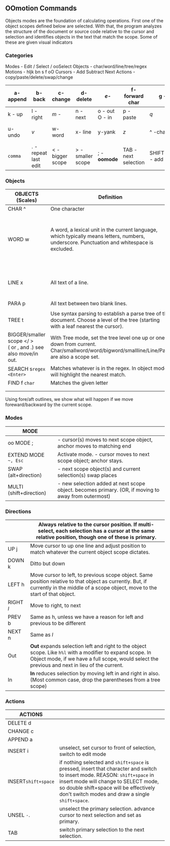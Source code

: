 ## OOmotion Commands
Objects modes are the foundation of calculating operations.  First one of the object scopes defined below are selected.  With that, 
the program analyzes the structure of the document or source code relative to the cursor and selection and identifies objects in the text that match the scope.  Some of these are given visual indicators 
### Categories
Modes - Edit / Select / ooSelect
Objects - char/word/line/tree/regex
Motions - hljk bn s f oO
Cursors - Add Subtract Next
Actions - copy/paste/delete/swap/change

| a-append | b-back               | c-change         | d-delete          | *e-*              | f-forward char       | g - goto                     | h- left                       | i- insert                            | j- down     |
| -------- | -------------------- | ---------------- | ----------------- | ----------------- | -------------------- | ---------------------------- | ----------------------------- | ------------------------------------ | ----------- |
| k - up   | l - right            | *m -*            | n - next          | o - out<br>O - in | p - paste            | *q*                          | *r*                           | s-search                             | t-tree      |
| u- undo  | *v*                  | w-word           | x- line           | y-yank            | *z*                  | ^ -char                      | % - swap cursor to front/back | `shift+space` - **sel mode**         | /           |
| `comma`  | . - repeat last edit | < - bigger scope | > - smaller scope | ; - **oomode**    | TAB - next selection | SHIFT+direction - add cursor | **-** remove selection/cursor | ALT+direction - swap with direction. | `backslash` |

### Objects
| OBJECTS (Scales)                                                   | Definition                                                                                                                                   | Alt Versions                                                                                 |
| ------------------------------------------------------------------ | -------------------------------------------------------------------------------------------------------------------------------------------- | -------------------------------------------------------------------------------------------- |
| CHAR ^                                                             | One character                                                                                                                                |                                                                                              |
| WORD w                                                             | A word, a lexical unit in the current language, which typically means letters, numbers, underscore.  Punctuation and whitespace is excluded. | small: CamelCase subwords, or underscore-separated subwords<br>big: include things like .->? |
| LINE x                                                             | All text of a line.                                                                                                                          | small: exclude the space at the beginning/end of a line.                                     |
| PARA p                                                             | All text between two blank lines.                                                                                                            |                                                                                              |
|                                                                    |                                                                                                                                              |                                                                                              |
| TREE t                                                             | Use syntax parsing to establish a parse tree of the document. Choose a level of the tree (starting with a leaf nearest the cursor).          |                                                                                              |
| BIGGER/smaller scope </ > <br>( or , and .)  see also move/in out. | With Tree mode, set the tree level one up or one down from current.<br>Char/smallword/word/bigword/smallline/Line/Para are also a scope set. |                                                                                              |
| SEARCH s`regex` `<Enter>`                                          | Matches whatever is in the regex.  In object mode will highlight the nearest match.                                                          |                                                                                              |
| FIND f `char`                                                      | Matches the given letter                                                                                                                     |                                                                                              |
|                                                                    |                                                                                                                                              |                                                                                              |
|                                                                    |                                                                                                                                              |                                                                                              |
Using fore/aft outlines, we show what will happen if we move foreward/backward by the current scope.

### Modes 

| MODE                    |                                                                                                       |
| ----------------------- | ----------------------------------------------------------------------------------------------------- |
| oo MODE ;               | - cursor(s) moves to next scope object, anchor  moves to matching end                                 |
| EXTEND MODE ` ~, Esc`   | Activate mode.  - cursor moves to next scope object; anchor stays.                                    |
| SWAP (alt+direction)    | - next scope object(s) and current selection(s) swap places                                           |
| MULTI (shift+direction) | - new selection added at next scope object.  becomes primary.  (OR, if moving to away from outermost) |

### Directions

|           | Always relative to the cursor position.  If multi-select, each selection has a cursor at the same relative position, though one of these is primary.                                                            |
| --------- | --------------------------------------------------------------------------------------------------------------------------------------------------------------------------------------------------------------- |
| UP j      | Move cursor to up one line and adjust position to match whatever the current object scope dictates.                                                                                                             |
| DOWN k    | Ditto but down                                                                                                                                                                                                  |
| LEFT h    | Move cursor to left, to previous scope object.  Same position relative to that object as currently.  But, if currently in the middle of a scope object, move to the start of that object.                       |
| RIGHT *l* | Move to right, to next                                                                                                                                                                                          |
| PREV b    | Same as h, unless we have a reason for left and previous to be different                                                                                                                                        |
| NEXT n    | Same as *l*                                                                                                                                                                                                     |
| Out       | **Out** expands selection left and right to the object scope.  Like `h%l` with a modifier to expand scope.  In Object mode, if we have a full scope, would select the previous and next in lieu of the current. |
| In        | **In** reduces selection by moving left in and right in also.  (Most common case, drop the parentheses from a tree scope)                                                                                       |
### Actions
| ACTIONS       |                                                                                                                                                                                                                                            |
| ------------- | ------------------------------------------------------------------------------------------------------------------------------------------------------------------------------------------------------------------------------------------ |
| DELETE d      |                                                                                                                                                                                                                                            |
| CHANGE c      |                                                                                                                                                                                                                                            |
| APPEND a      |                                                                                                                                                                                                                                            |
| INSERT i      | unselect, set cursor to front of selection, switch to edit mode                                                                                                                                                                            |
| INSERT`shift+space` | if nothing selected and `shift+space` is pressed, insert that character and switch to insert mode.  REASON: `shift+space` in insert mode will change to SELECT mode, so double shift+space will be effectively don't switch modes and draw a single `shift+space`. |
| UNSEL `-`.    | unselect the primary selection.  advance cursor to next selection and set as primary.                                                                                                                                                      |
| TAB           | switch primary selection to the next selection.                                                                                                                                                                                            |

